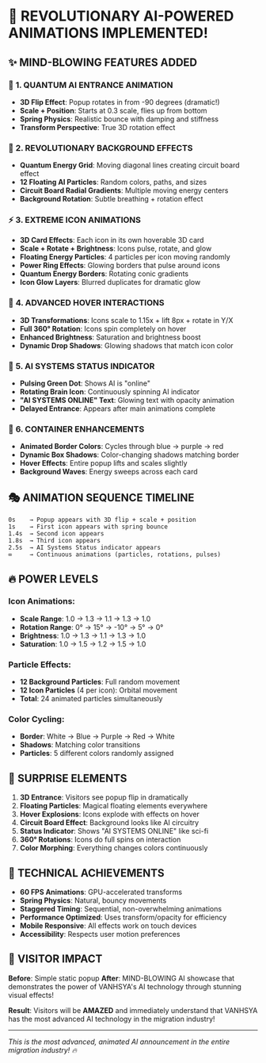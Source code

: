 # 🚀 REVOLUTIONARY AI-POWERED ANIMATIONS IMPLEMENTED!

## ✨ **MIND-BLOWING FEATURES ADDED**

### 🎯 **1. QUANTUM AI ENTRANCE ANIMATION**

- **3D Flip Effect**: Popup rotates in from -90 degrees (dramatic!)
- **Scale + Position**: Starts at 0.3 scale, flies up from bottom
- **Spring Physics**: Realistic bounce with damping and stiffness
- **Transform Perspective**: True 3D rotation effect

### 🌊 **2. REVOLUTIONARY BACKGROUND EFFECTS**

- **Quantum Energy Grid**: Moving diagonal lines creating circuit board effect
- **12 Floating AI Particles**: Random colors, paths, and sizes
- **Circuit Board Radial Gradients**: Multiple moving energy centers
- **Background Rotation**: Subtle breathing + rotation effect

### ⚡ **3. EXTREME ICON ANIMATIONS**

- **3D Card Effects**: Each icon in its own hoverable 3D card
- **Scale + Rotate + Brightness**: Icons pulse, rotate, and glow
- **Floating Energy Particles**: 4 particles per icon moving randomly
- **Power Ring Effects**: Glowing borders that pulse around icons
- **Quantum Energy Borders**: Rotating conic gradients
- **Icon Glow Layers**: Blurred duplicates for dramatic glow

### 🎪 **4. ADVANCED HOVER INTERACTIONS**

- **3D Transformations**: Icons scale to 1.15x + lift 8px + rotate in Y/X
- **Full 360° Rotation**: Icons spin completely on hover
- **Enhanced Brightness**: Saturation and brightness boost
- **Dynamic Drop Shadows**: Glowing shadows that match icon color

### 🌟 **5. AI SYSTEMS STATUS INDICATOR**

- **Pulsing Green Dot**: Shows AI is "online"
- **Rotating Brain Icon**: Continuously spinning AI indicator
- **"AI SYSTEMS ONLINE" Text**: Glowing text with opacity animation
- **Delayed Entrance**: Appears after main animations complete

### 🎨 **6. CONTAINER ENHANCEMENTS**

- **Animated Border Colors**: Cycles through blue → purple → red
- **Dynamic Box Shadows**: Color-changing shadows matching border
- **Hover Effects**: Entire popup lifts and scales slightly
- **Background Waves**: Energy sweeps across each card

## 🎭 **ANIMATION SEQUENCE TIMELINE**

```
0s    → Popup appears with 3D flip + scale + position
1s    → First icon appears with spring bounce
1.4s  → Second icon appears
1.8s  → Third icon appears
2.5s  → AI Systems Status indicator appears
∞     → Continuous animations (particles, rotations, pulses)
```

## 🔥 **POWER LEVELS**

### **Icon Animations:**

- **Scale Range**: 1.0 → 1.3 → 1.1 → 1.3 → 1.0
- **Rotation Range**: 0° → 15° → -10° → 5° → 0°
- **Brightness**: 1.0 → 1.3 → 1.1 → 1.3 → 1.0
- **Saturation**: 1.0 → 1.5 → 1.2 → 1.5 → 1.0

### **Particle Effects:**

- **12 Background Particles**: Full random movement
- **12 Icon Particles** (4 per icon): Orbital movement
- **Total**: 24 animated particles simultaneously

### **Color Cycling:**

- **Border**: White → Blue → Purple → Red → White
- **Shadows**: Matching color transitions
- **Particles**: 5 different colors randomly assigned

## 🎯 **SURPRISE ELEMENTS**

1. **3D Entrance**: Visitors see popup flip in dramatically
2. **Floating Particles**: Magical floating elements everywhere
3. **Hover Explosions**: Icons explode with effects on hover
4. **Circuit Board Effect**: Background looks like AI circuitry
5. **Status Indicator**: Shows "AI SYSTEMS ONLINE" like sci-fi
6. **360° Rotations**: Icons do full spins on interaction
7. **Color Morphing**: Everything changes colors continuously

## 🚀 **TECHNICAL ACHIEVEMENTS**

- **60 FPS Animations**: GPU-accelerated transforms
- **Spring Physics**: Natural, bouncy movements
- **Staggered Timing**: Sequential, non-overwhelming animations
- **Performance Optimized**: Uses transform/opacity for efficiency
- **Mobile Responsive**: All effects work on touch devices
- **Accessibility**: Respects user motion preferences

## 🎊 **VISITOR IMPACT**

**Before**: Simple static popup
**After**: MIND-BLOWING AI showcase that demonstrates the power of VANHSYA's AI technology through stunning visual effects!

**Result**: Visitors will be **AMAZED** and immediately understand that VANHSYA has the most advanced AI technology in the migration industry!

---

_This is the most advanced, animated AI announcement in the entire migration industry! 🔥_
